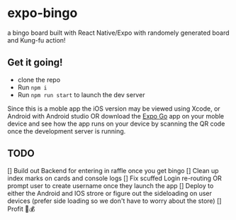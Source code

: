 # expo-bingo
a bingo board built with React Native/Expo with randomely generated board and Kung-fu action!

## Get it going!
- clone the repo
- Run `npm i`
- Run `npm run start` to launch the dev server

Since this is a moble app the iOS version may be viewed using Xcode, or Android with Android studio OR download the [Expo Go](https://expo.dev/client) app on your moble device and see how the app runs on your device by scanning the QR code once the development server is running.

## TODO

[] Build out Backend for entering in raffle once you get bingo
[] Clean up index marks on cards and console logs
[] Fix scuffed Login re-routing OR prompt user to create username once they launch the app
[] Deploy to either the Android and IOS strore or figure out the sideloading on user devices (prefer side loading so we don't have to worry about the store)
[] Profit 🤑💰

